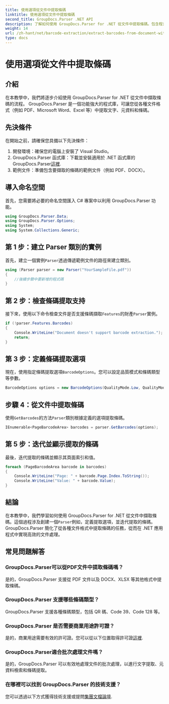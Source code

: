 ```yaml
---
title: 使用選項從文件中提取條碼
linktitle: 使用選項從文件中提取條碼
second_title: GroupDocs.Parser .NET API
description: 了解如何使用 GroupDocs.Parser for .NET 從文件中提取條碼。包含程式碼範例和常見問題的綜合教學。
weight: 14
url: /zh-hant/net/barcode-extraction/extract-barcodes-from-document-with-options/
type: docs
---
```

# 使用選項從文件中提取條碼

## 介紹
在本教學中，我們將逐步介紹使用 GroupDocs.Parser for .NET 從文件中擷取條碼的流程。 GroupDocs.Parser 是一個功能強大的程式庫，可讓您從各種文件格式（例如 PDF、Microsoft Word、Excel 等）中提取文字、元資料和條碼。
## 先決條件
在開始之前，請確保您具備以下先決條件：
1. 開發環境：確保您的電腦上安裝了 Visual Studio。
2.  GroupDocs.Parser 函式庫：下載並安裝適用於 .NET 函式庫的 GroupDocs.Parser[這裡](https://releases.groupdocs.com/parser/net/).
3. 範例文件：準備包含要擷取的條碼的範例文件（例如 PDF、DOCX）。

## 導入命名空間
首先，您需要將必要的命名空間匯入 C# 專案中以利用 GroupDocs.Parser 功能。
```csharp
using GroupDocs.Parser.Data;
using GroupDocs.Parser.Options;
using System;
using System.Collections.Generic;
```
## 第 1 步：建立 Parser 類別的實例
首先，建立一個實例`Parser`透過傳遞範例文件的路徑來建立類別。
```csharp
using (Parser parser = new Parser("YourSampleFile.pdf"))
{
    //後續步驟中要新增的程式碼
}
```
## 第 2 步：檢查條碼提取支持
接下來，使用以下命令檢查文件是否支援條碼擷取`Features`的財產`Parser`實例。
```csharp
if (!parser.Features.Barcodes)
{
    Console.WriteLine("Document doesn't support barcode extraction.");
    return;
}
```
## 第 3 步：定義條碼提取選項
現在，使用指定條碼提取選項`BarcodeOptions`。您可以設定品質模式和條碼類型等參數。
```csharp
BarcodeOptions options = new BarcodeOptions(QualityMode.Low, QualityMode.Low, "QR");
```
## 步驟 4：從文件中提取條碼
使用`GetBarcodes`的方法`Parser`類別根據定義的選項提取條碼。
```csharp
IEnumerable<PageBarcodeArea> barcodes = parser.GetBarcodes(options);
```
## 第 5 步：迭代並顯示提取的條碼
最後，迭代提取的條碼並顯示其頁面索引和值。
```csharp
foreach (PageBarcodeArea barcode in barcodes)
{
    Console.WriteLine("Page: " + barcode.Page.Index.ToString());
    Console.WriteLine("Value: " + barcode.Value);
}
```

## 結論
在本教學中，我們學習如何使用 GroupDocs.Parser for .NET 從文件中擷取條碼。這個過程涉及創建一個`Parser`例如，定義提取選項，並迭代提取的條碼。 GroupDocs.Parser 簡化了從各種文件格式中提取條碼的任務，從而在 .NET 應用程式中實現高效的文件處理。

## 常見問題解答
### GroupDocs.Parser可以從PDF文件中提取條碼嗎？
是的，GroupDocs.Parser 支援從 PDF 文件以及 DOCX、XLSX 等其他格式中提取條碼。
### GroupDocs.Parser 支援哪些條碼類型？
GroupDocs.Parser 支援各種條碼類型，包括 QR 碼、Code 39、Code 128 等。
### GroupDocs.Parser 是否需要商業用途許可證？
是的，商業用途需要有效的許可證。您可以從以下位置取得許可證[這裡](https://purchase.groupdocs.com/buy).
### GroupDocs.Parser適合批次處理文件嗎？
是的，GroupDocs.Parser 可以有效地處理文件的批次處理，以進行文字提取、元資料檢索和條碼提取。
### 在哪裡可以找到 GroupDocs.Parser 的技術支援？
您可以透過以下方式獲得技術支援或提問[集團文檔論壇](https://forum.groupdocs.com/c/parser/17).